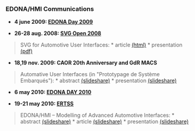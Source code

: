 ### EDONA/HMI Communications ###

  * **4 june 2009: [EDONA Day 2009](http://www.edona.fr/scripts/home/publigen/content/templates/show.asp?P=127&L=FR&ITEMID=13)**

  * **26-28 aug. 2008: [SVG Open 2008](http://www.svgopen.org/2008/)**

> SVG for Automotive User Interfaces:
    * article [(html)](http://www.svgopen.org/2008/papers/60-SVG_for_Automotive_User_Interfaces)
    * presentation [(pdf)](http://www.svgopen.org/2008/presentations/60-SVG_for_Automotive_User_Interfaces/index.pdf)

  * **18,19 nov. 2009: CAOR 20th Anniversary and GdR MACS**

> Automative User Interfaces (in "Prototypage de Système Embarqués"):
    * abstract [(slideshare)](http://www.slideshare.net/boisgera/prototypage-de-systmes-embarqus)
    * presentation [(slideshare)](http://www.slideshare.net/boisgera/automotive-user-interfaces)

  * **6 may 2010: [EDONA DAY 2010](http://www.edona.fr/scripts/home/publigen/content/templates/show.asp?P=127&L=FR&ITEMID=13)**

  * **19-21 may 2010: [ERTSS](http://www.erts2010.org/)**

> EDONA/HMI – Modelling of Advanced Automotive Interfaces:
    * abstract [(slideshare)](http://www.slideshare.net/boisgera/summary-3977537/)
    * article [(slideshare)](http://www.slideshare.net/boisgera/edonahmi-modelling-of-advanced-automotive-interfaces/)
    * presentation [(slideshare)](http://www.slideshare.net/boisgera/edonahmi-modelling-of-advanced-automative-interfaces)
